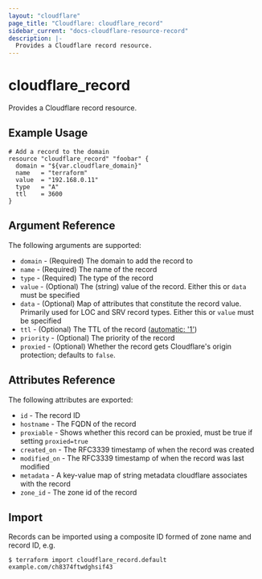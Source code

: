 ```yaml
---
layout: "cloudflare"
page_title: "Cloudflare: cloudflare_record"
sidebar_current: "docs-cloudflare-resource-record"
description: |-
  Provides a Cloudflare record resource.
---
```


# cloudflare_record

Provides a Cloudflare record resource.

## Example Usage

```hcl
# Add a record to the domain
resource "cloudflare_record" "foobar" {
  domain = "${var.cloudflare_domain}"
  name   = "terraform"
  value  = "192.168.0.11"
  type   = "A"
  ttl    = 3600
}
```

## Argument Reference

The following arguments are supported:

* `domain` - (Required) The domain to add the record to
* `name` - (Required) The name of the record
* `type` - (Required) The type of the record
* `value` - (Optional) The (string) value of the record. Either this or `data` must be specified
* `data` - (Optional) Map of attributes that constitute the record value. Primarily used for LOC and SRV record types. Either this or `value` must be specified
* `ttl` - (Optional) The TTL of the record ([automatic: '1'](https://api.cloudflare.com/#dns-records-for-a-zone-create-dns-record))
* `priority` - (Optional) The priority of the record
* `proxied` - (Optional) Whether the record gets Cloudflare's origin protection; defaults to `false`.

## Attributes Reference

The following attributes are exported:

* `id` - The record ID
* `hostname` - The FQDN of the record
* `proxiable` - Shows whether this record can be proxied, must be true if setting `proxied=true`
* `created_on` - The RFC3339 timestamp of when the record was created
* `modified_on` - The RFC3339 timestamp of when the record was last modified
* `metadata` - A key-value map of string metadata cloudflare associates with the record
* `zone_id` - The zone id of the record

## Import

Records can be imported using a composite ID formed of zone name and record ID, e.g.

```
$ terraform import cloudflare_record.default example.com/ch8374ftwdghsif43
```
